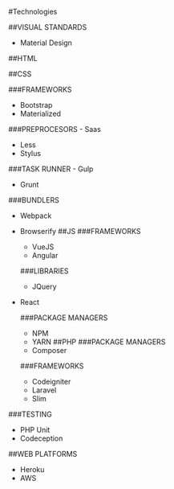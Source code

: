 #Technologies

##VISUAL STANDARDS
- Material Design

##HTML  
  
##CSS

###FRAMEWORKS
   - Bootstrap
   - Materialized

###PREPROCESORS
	- Saas
  - Less
  - Stylus

###TASK RUNNER
	- Gulp
  - Grunt
  
###BUNDLERS
  - Webpack
  - Browserify
##JS
	###FRAMEWORKS
	- VueJS
	- Angular

	###LIBRARIES
	- JQuery
  - React

	###PACKAGE MANAGERS
	- NPM
	- YARN
##PHP
	###PACKAGE MANAGERS
	- Composer

	###FRAMEWORKS
	- Codeigniter
	- Laravel
	- Slim
  
  ###TESTING
  - PHP Unit
  - Codeception

##WEB PLATFORMS
  - Heroku
  - AWS

